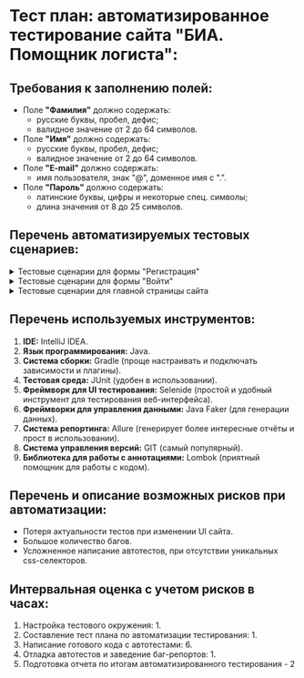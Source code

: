 # Тест план: автоматизированное тестирование сайта "БИА. Помощник логиста": #

## Требования к заполнению полей:
- Поле **"Фамилия"** должно содержать:
    - русские буквы, пробел, дефис;
    - валидное значение от 2 до 64 символов.
- Поле **"Имя"** должно содержать:
    - русские буквы, пробел, дефис;
    - валидное значение от 2 до 64 символов.
- Поле **"E-mail"** должно содержать:
    - имя пользователя, знак "@", доменное имя с ".".
- Поле **"Пароль"** должно содержать:
    - латинские буквы, цифры и некоторые спец. символы;
    - длина значения от 8 до 25 символов.

## Перечень автоматизируемых тестовых сценариев:
<details>
<summary>Тестовые сценарии для формы "Регистрация"</summary>
### Позитивные тестовые сценарии для формы "Регистрация":

### Предусловия:
1. Перейти на страницу сайта [БИА. Помощник логиста](https://tms.biacorp.ru/).
2. Нажать на кнопку "Зарегистрироваться".

**1. Ввод данных в поле 'Фамилия' на кириллице в диапазоне от 3 до 60 символов.**
1. В поле "Фамилия" вести валидное значение в диапазоне от 3 до 60 символов.
2. Заполнить остальные поля корректными данными. (необязательно)
3. Сообщение об ошибке: "Значение поля фамилия, может содержать только русские буквы и дефис" не выводится.

**2. Ввод данных в поле 'Фамилия' на кириллице в кол-ве 2 символов.**
1. В поле "Фамилия" вести валидное значение из дву символов.
2. Заполнить остальные поля корректными данными. (необязательно)
3. Сообщение об ошибке: "Значение поля фамилия, должно содержать не меньше 1 буквы и не больше 64 букв" не выводится.


**3. Ввод данных в поле 'Фамилия' на кириллице в кол-ве 64 символов.**
1. В поле "Фамилия" ввести валидное значение из 64 символов.
2. Заполнить остальные поля валидными данными. (необязательно)
3. Сообщение об ошибке: "Значение поля фамилия, должно содержать не меньше 1 буквы и не больше 64 букв" не выводится.

**4. Ввод данных в поле 'Фамилия', содержащие букву 'ё'.**
1. В поле "Фамилия" ввести валидное значение с буквой "ё".
2. Заполнить остальные поля валидными данными. (необязательно)
3. Сообщение об ошибке: "Значение поля фамилия, может содержать только русские буквы и дефис" не выводится.

**5. Ввод данных в поле 'Фамилия' на кириллице через дефис.**
1. В поле "Фамилия" ввести значение "Римский-Корсаков".
2. Заполнить остальные поля валидными данными. (необязательно)
3. Сообщение об ошибке: "Значение поля фамилия, может содержать только русские буквы и дефис" не выводится.

**6. Ввод данных в поле 'Фамилия', содержащий пробел.**
1. В поле "Фамилия" ввести значение "Дэвис Джексон".
2. Заполнить остальные поля валидными данными. (необязательно)
3. Сообщение об ошибке: "Значение поля фамилия, может содержать только русские буквы и дефис" не выводится.

**7. Ввод данных в поле 'Имя' на кириллице в диапазоне от 3 до 60 символов.**
1. В поле "Имя" вести валидное значение в диапазоне от 3 до 60 символов.
2. Заполнить остальные поля корректными данными. (необязательно)
3. Сообщение об ошибке: "Значение поля имя, может содержать только русские буквы и дефис" не выводится.

**8. Ввод данных в поле 'Имя' на кириллице в кол-ве 2 символов.**
1. В поле "Имя" вести валидное значение из дву символов.
2. Заполнить остальные поля корректными данными. (необязательно)
3. Сообщение об ошибке: "Значение поля имя, должно содержать не меньше 1 буквы и не больше 64 букв" не выводится.

**9. Ввод данных в поле 'Имя' на кириллице в кол-ве 64 символов.**
1. В поле "Имя" ввести валидное значение из 64 символов.
2. Заполнить остальные поля валидными данными. (необязательно)
3. Сообщение об ошибке: "Значение поля имя, должно содержать не меньше 1 буквы и не больше 64 букв" не выводится.

**10. Ввод данных в поле 'Имя', содержащие букву 'ё'.**
1. В поле "Имя" ввести валидное значение с буквой "ё".
2. Заполнить остальные поля валидными данными. (необязательно)
3. Сообщение об ошибке: "Значение поля имя, может содержать только русские буквы и дефис" не выводится.

**11. Ввод данных в поле 'Имя' на кириллице через дефис.**
1. В поле "Имя" ввести значение "Римский-Корсаков".
2. Заполнить остальные поля валидными данными. (необязательно)
3. Сообщение об ошибке: "Значение поля имя, может содержать только русские буквы и дефис" не выводится.

**12. Ввод данных в поле 'Имя', содержащий пробел.**
1. В поле "Имя" ввести значение "Дэвис Джексон".
2. Заполнить остальные поля валидными данными. (необязательно)
3. Сообщение об ошибке: "Значение поля имя, может содержать только русские буквы и дефис" не выводится.

**13. Ввод данных в поле 'E-mail' на латинице, содержащих в себе цифры.**
1. В поле "E-mail" ввести значение "vladivostok2000@rbk.ru".
2. Заполнить остальные поля валидными данными. (необязательно)
3. Сообщение об ошибке: "Значение поля email, не соответствует формату почты" не выводится.

**14. Ввод данных в поле 'E-mail' на латинице, где имя почтового ящика состоит из 2 символов.**
1. В поле "E-mail" ввести значение "np@mail.ru".
2. Заполнить остальные поля валидными данными. (необязательно)
3. Сообщение об ошибке: "Значение поля email, не соответствует формату почты" не выводится.

**15. Ввод данных в поле 'E-mail' на латинице, содержащих в себе дефис.**
1. В поле "E-mail" ввести значение "gagarin-space@yandex.ru".
2. Заполнить остальные поля валидными данными. (необязательно)
3. Сообщение об ошибке: "Значение поля email, не соответствует формату почты" не выводится.

**16. Ввод данных в поле 'E-mail' на латинице, где адрес электронной почты полностью в верхнем регистре.**
1. В поле "E-mail" ввести значение "HOME@YAHOO.COM".
2. Заполнить остальные поля валидными данными. (необязательно)
3. Сообщение об ошибке: "Значение поля email, не соответствует формату почты" не выводится.

**17. Ввод данных в поле 'E-mail' на латинице, где имя почтового ящика содержит в себе символ '.'.**
1. В поле "E-mail" ввести значение "dog.cat@gmail.com".
2. Заполнить остальные поля валидными данными. (необязательно)
3. Сообщение об ошибке: "Значение поля email, не соответствует формату почты" не выводится.

**18. Ввод данных в поле 'Пароль' на латинице, содержащие в себе: цифры, спец. символы, верх. и ниж. регистр.**
1. В поле "Пароль" ввести значение "PasswOrd19!".
2. Заполнить остальные поля валидными данными. (необязательно)
3. Сообщение об ошибке: "Недопустимый пароль. Пароль слишком простой." не выводится.

**19. Проверка перехода на форму 'Вход' по кнопке 'Вход'.**
1. Нажать на кнопку "Войти".
2. Открылось модальное окно "Войти".

**20. Регистрация пользователя с заполненными валидными данными.**
1. Заполнить поля валидными данными.
2. Нажать на кнопку "Продолжить".
3. На экран вывелось сообщение о регистрации. Произошел переход на страницу с выбором роли.

### Негативные тестовые сценарии для формы "Регистрация":

### Предусловия:
1. Перейти на страницу сайта [БИА. Помощник логиста](https://tms.biacorp.ru/).
2. Нажать на кнопку "Зарегистрироваться".

- **Тестирование поля "Фамилия"**

    - Ввод данных на кириллице + цифры в поле 'Фамилия' / **Результат:** Под полем "Фамилия" выводится сообщение: "Значение поля фамилия, может содержать только русские буквы и дефис".
    - Ввод данных на латинице в поле 'Фамилия' / **Результат:** Под полем "Фамилия" выводится сообщение: "Значение поля фамилия, может содержать только русские буквы и дефис".
    - Ввод данных на арабице в поле 'Фамилия' / **Результат:** Под полем "Фамилия" выводится сообщение: "Значение поля фамилия, может содержать только русские буквы и дефис".
    - Ввод данных в поле 'Фамилия' на кириллице в кол-ве 1 символа / **Результат:** Под полем "Фамилия" выводится сообщение: "Значение поля фамилия, должно содержать не меньше 1 буквы и не больше 64 букв".
    - Ввод данных в поле 'Фамилия' на кириллице в кол-ве 65 символов / **Результат:** Под полем "Фамилия" выводится сообщение: "Значение поля фамилия, должно содержать не меньше 1 буквы и не больше 64 букв".
    - Ввод данных из спец. символов в поле 'Фамилия' / **Результат:** Под полем "Фамилия" выводится сообщение: "Значение поля фамилия, может содержать только русские буквы и дефис".

- **Тестирование поля "Имя"**

  - Ввод данных на кириллице + цифры в поле 'Имя' / **Результат:** Под полем "Имя" выводится сообщение: "Значение поля имя, может содержать только русские буквы и дефис".
  - Ввод данных на латинице в поле 'Имя' / **Результат:** Под полем "Имя" выводится сообщение: "Значение поля имя, может содержать только русские буквы и дефис".
  - Ввод данных на арабице в поле 'Имя' / **Результат:** Под полем "Имя" выводится сообщение: "Значение поля имя, может содержать только русские буквы и дефис".
  - Ввод данных в поле 'Имя' на кириллице в кол-ве 1 символа / **Результат:** Под полем "Имя" выводится сообщение: "Значение поля имя, должно содержать не меньше 1 буквы и не больше 64 букв".
  - Ввод данных в поле 'Имя' на кириллице в кол-ве 65 символов / **Результат:** Под полем "Имя" выводится сообщение: "Значение поля имя, должно содержать не меньше 1 буквы и не больше 64 букв".
  - Ввод данных из спец. символов в поле 'Имя' / **Результат:** Под полем "Имя" выводится сообщение: "Значение поля имя, может содержать только русские буквы и дефис".

- **Тестирование поля "E-mail"**

  - Ввод данных в поле 'E-mail', которые полностью состоят из кириллицы / **Результат:** Под полем "E-mail" выводится сообщение: "Значение поля email, не соответствует формату почты".
  - Ввод данных в поле 'E-mail', где имя почтового ящика состоит из двух слов через пробел / **Результат:** Под полем "E-mail" выводится сообщение: "Значение поля email, не соответствует формату почты".
  - Ввод данных в поле 'E-mail' без имени почтового ящика / **Результат:** Под полем "E-mail" выводится сообщение: "Значение поля email, не соответствует формату почты".
  - Ввод данных в поле 'E-mail' без символа '@' / **Результат:** Под полем "E-mail" выводится сообщение: "Значение поля email, не соответствует формату почты".
  - Ввод данных в поле 'E-mail', где доменное имя без символа '.' / **Результат:** Под полем "E-mail" выводится сообщение: "Значение поля email, не соответствует формату почты".

- **Тестирование поля "Пароль"**

  - Ввод данных в поле 'Пароль', содержащие в себе запрещенные спец. символы / **Результат:** Под полем "Пароль" выводится сообщение: "Пароль не должен содержать символы «?», «#», «<», «>», «%», «/»".
  - Ввод данных в поле 'Пароль', состоящих из 5 символов / **Результат:** Под полем "Пароль" выводится сообщение: "Значение поля пароль, должно содержать не меньше 7 буквы и не больше 25 букв".

- **Тестирование пустой формы**

    - Регистрация пользователя с незаполненными полями / **Результат:** Кнопка "Продолжить неактивна."
</details>
<details>
<summary>Тестовые сценарии для формы "Войти"</summary>

### Позитивные тестовые сценарии для формы "Войти":

### Предусловия:
1. Перейти на страницу сайта [БИА. Помощник логиста](https://tms.biacorp.ru/).
2. Нажать на кнопку "Войти".

**1. Вход в систему авторизованным пользователем.**
1. В поле "E-mail" ввести авторизованный email.
2. В поле "Пароль" ввести пароль от введенного email.
3. Нажать на кнопку "Войти".
4. Вход выполнен. Открылась страница с выбором роли.

**2. Переход на форму Регистрации.**
1. Нажать на кнопку "Зарегистрироваться".
2. Открылось модальное окно "Регистрация".

**3. Переход на форму восстановления пароля и отправка ссылки на авторизованную электронную почту.**
1. Нажать на кнопку "Забыли пароль".
2. В поле "E-mail" ввести авторизованный email для которого нужно сменить пароль. 
3. Вывод на экран: "Письмо отправлено!".

### Негативные тестовые сценарии для формы "Войти":

### Предусловия:
1. Перейти на страницу сайта [БИА. Помощник логиста](https://tms.biacorp.ru/).
2. Нажать на кнопку "Войти".

- **Тестирование авторизации**

  - Вход в систему без 'Email' / **Результат:** Под кнопкой "Войти" выводится сообщение: "Неправильное имя пользователя или пароль.".
  - Вход в систему без 'Password' / **Результат:** Под кнопкой "Войти" выводится сообщение: "Неправильное имя пользователя или пароль.".

- **Тестирование смены пароля**

  - Переход на форму восстановления пароля и отправка ссылки на неавторизованную электронную почту' / **Результат:** Под кнопкой "Продолжить" выводится сообщение: "Такого email не существует".
</details>

<details>
<summary>Тестовые сценарии для главной страницы сайта</summary>

### Позитивные тестовые сценарии для главной страницы сайта:

### Предусловия:
1. Открыть главную страницу сайта [БИА. Помощник логиста](https://tms.biacorp.ru/).

**1. Переход на модальное окно 'Регистрация' по кнопке 'Зарегистрироваться'.**
1. Нажать на кнопку "Зарегистрироваться".
2. Открылось модальное окно 'Регистрация'.

**2. Переход на модальное окно 'Регистрация' по кнопке 'Регистрация'.**
1. Нажать на кнопку "Регистрация".
2. Открылось модальное окно 'Регистрация'.

**3. Переход на модальное окно 'Регистрация' по кнопке 'Начать'.**
1. Нажать на кнопку "Начать".
2. Открылось модальное окно 'Регистрация'.

**4. Переход на модальное окно 'Войти' по кнопке 'Войти'.**
1. Нажать на кнопку "Войти".
2. Открылось модальное окно 'Войти'.

**5. Проверка кнопки 'О продукте' на кликабельность.**
1. Нажать на кнопку "О продукте".
2. Произошел переход на странице к блоку "О продукте".

**6. Проверка кнопки 'Решения' на кликабельность.**
1. Нажать на кнопку "Решения".
2. Произошел переход на странице к блоку "Кому подходит".

**7. Проверка кнопки 'Тарифы' на кликабельность.**
1. Нажать на кнопку "Тарифы".
2. Вывелось сообщение: "Свяжитесь с нами для объяснения тарифов" с кнопкой "Напишите нам".

**8. Проверка кнопки 'Поддержка' на кликабельность.**
1. Нажать на кнопку "Поддержка".
2. Произошел переход на странице к блоку "Свяжитесь с нами!".

**9. Проверка кнопки 'Контакты' на кликабельность.**
1. Нажать на кнопку "Контакты".
2. Произошел переход на странице к блоку "Свяжитесь с нами!".

**10. Проверка ссылки 'Политикой конфиденциальности' на кликабельность.**
1. Нажать на ссылку "Политикой конфиденциальности".
2. Открылась информация о "Политики конфиденциальности".
</details>

## Перечень используемых инструментов:
1. **IDE:** IntelliJ IDEA.
2. **Язык программирования:** Java.
3. **Система сборки:** Gradle (проще настраивать и подключать зависимости и плагины).
4. **Тестовая среда:** JUnit (удобен в использовании).
5. **Фреймворк для UI тестирования:** Selenide (простой и удобный инструмент для тестирования веб-интерфейса).
6. **Фреймворки для управления данными:** Java Faker (для генерации данных).
7. **Система репортинга:** Allure (генерирует более интересные отчёты и прост в использовании).
8. **Система управления версий:** GIT (самый популярный).
9. **Библиотека для работы с аннотациями:** Lombok (приятный помощник для работы с кодом).

## Перечень и описание возможных рисков при автоматизации:
- Потеря актуальности тестов при изменении UI сайта.
- Большое количество багов.
- Усложненное написание автотестов, при отсутствии уникальных css-селекторов.

## Интервальная оценка с учетом рисков в часах:
1. Настройка тестового окружения: 1.
2. Составление тест плана по автоматизации тестирования: 1.
3. Написание готового кода с автотестами: 6.
4. Отладка автотестов и заведение баг-репортов: 1.
5. Подготовка отчета по итогам автоматизированного тестирования - 2
